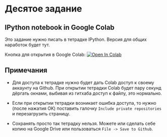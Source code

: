 # Деcятое задание

## IPython notebook in Google Colab
Это задание нужно писать в тетрадке IPython. Версия для общих наработок будет тут.

Кнопка для открытия в Google Colab: [![Open In Colab](https://colab.research.google.com/assets/colab-badge.svg)](https://colab.research.google.com/github/K3143-ITMO/Dementiy-assignments/blob/master/homework10-ds/LogisticRegression.ipynb)

## Примечания

* Для доступа к тетрадке нужно будет дать Colab доступ к своему аккаунту на Github. При открытии тетрадки Colab будет пару секунд дёргать окнами, выбивая из гитхаба доступ к файлу, это нормально.

* Если при открытии тетрадки возникает ошибка доступа, то нужно (после нажатия OK) поставить галочку `Include private repositories` и перезагрузить страницу.

* Сохранять просто так тетрадку нельзя. Можете или сделать себе копию на Google Drive или пользоваться `File -> Save to Github`.